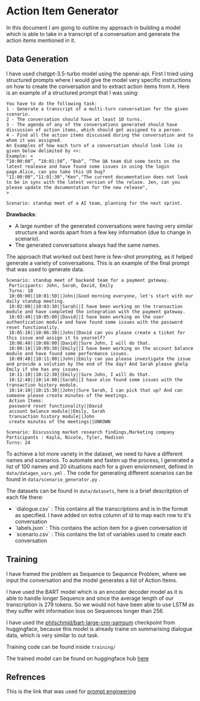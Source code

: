 # Action Item Generator

In this document I am going to outline my approach in building a model which is able to take in a transcript of a conversation and generate the action items mentioned in it.

## Data Generation

I have used chatgpt-3.5-turbo model using the openai-api. 
First I tried using structured prompts where I would give the model very specific instructions on how to create the conversation and to extract action items from it.
Here is an example of a structured prompt that I was using:
```
You have to do the following task:
1 - Generate a transcript of a multi-turn conversation for the given scenario.
2 - The conversation should have at least 10 turns.
3 - The agenda of any of the conversations generated should have discussion of action items, which should get assigned to a person.
4 - Find all the action items discussed during the conversation and to whom it was assigned.
An Examples of how each turn of a conversation should look like is given below delimited by <>:
Example: <
“10:00:00”, “10:01:50”, “Bob“, “The QA team did some tests on the latest realease and have found some issues in using the login page.Alice, can you take this UX bug? 
"11:00:00","11:01:30","Ken","The current documentation does not look to be in sync with the latest version of the relase. Jen, can you please update the documentation for the new release",
>

Scenario: standup meet of a AI team, planning for the next sprint.
```
**Drawbacks**: <ul>
<li>A large number of the generated conversations were having very similar structure and words apart from a few key information (due to change in scenario).</li>
<li>The generated conversations always had the same names.</li>
</ul>

The approach that worked out best here is few-shot prompting, as it helped generate a variety of conversations. This is an example of the final prompt that was used to generate data.
```
Scenario: standup meet of backend team for a payment gateway.
 Participants: John, Sarah, David, Emily
 Turns: 10
 10:00:00||10:01:50||John||Good morning everyone, let's start with our daily standup meeting.
 10:02:00||10:03:30||Sarah||I have been working on the transaction module and have completed the integration with the payment gateway.
 10:03:40||10:05:00||David||I have been working on the user authentication module and have found some issues with the password reset functionality.
 10:05:10||10:06:30||John||David can you please create a ticket for this issue and assign it to yourself?
 10:06:40||10:08:00||David||Sure John, I will do that.
 10:08:10||10:09:30||Emily||I have been working on the account balance module and have found some performance issues.
 10:09:40||10:11:00||John||Emily can you please investigate the issue and provide a solution by the end of the day? And Sarah please ghelp Emily if she has any issues.
 10:11:10||10:12:30||Emily||Sure John, I will do that.
 10:12:40||10:14:00||Sarah||I have also found some issues with the transaction history module.
 10:14:10||10:15:30||John||Sure Sarah, I can pick that up? And can someone please create minutes of the meetings.
 Action Items:
 password reset functionality||David
 account balance module||Emily, Sarah
 transaction history module||John
 create minutes of the meetings||UNKOWN

Scenario: Discussing market research findings,Marketing company
Participants : Kayla, Nicole, Tyler, Madison
Turns: 24
```

To achieve a lot more variety in the dataset, we need to have a different names and scenarios. To automate and fasten up the process, I generated a list of 100 names and 20 situations each for a given enviornment, defined  in `data/datagen_vars.yml` . The code for generating different scenarios can be found in `data/scenario_generator.py` .

The datasets can be found in `data/datasets`, here is a brief descritption of each file there:
<ul>
<li> `dialogue.csv` : This contains all the transcriptions and is in the format as specified. I have added on extra column of id to map each row to it's conversation</li>
<li> `labels.json` : This contains the action item for a given conversation id</li>
<li> `scenario.csv` : This contains the list of variables used to create each conversation</li>
</ul>


## Training

I have framed the problem as Sequence to Sequence Problem, where we input the conversation and the model generates a list of Action Items.

I have used the BART model which is an encoder decoder model as it is able to handle longer Sequence and since the average length of our transcription is 279 tokens. So we would not have been able to use LSTM as they suffer wiht information loss on Sequences longer than 256.

I have used the [philschmid/bart-large-cnn-samsum](https://huggingface.co/philschmid/bart-large-cnn-samsum) checkpoint from huggingface, because this model is already traine on summarising dialogue data, which is very similar to out task.

Training code can be found inside `training/`

The trained model can be found on huggingface hub [here](https://huggingface.co/Debal/action-item-generator)


## Refrences

This is the link that was used for [prompt engineering](https://www.deeplearning.ai/short-courses/chatgpt-prompt-engineering-for-developers/)
